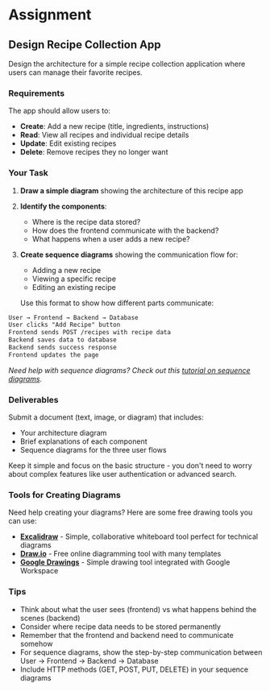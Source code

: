 # Assignment

## Design Recipe Collection App

Design the architecture for a simple recipe collection application where users can manage their favorite recipes.

### Requirements

The app should allow users to:

- **Create**: Add a new recipe (title, ingredients, instructions)
- **Read**: View all recipes and individual recipe details
- **Update**: Edit existing recipes
- **Delete**: Remove recipes they no longer want

### Your Task

1. **Draw a simple diagram** showing the architecture of this recipe app
2. **Identify the components**:
   - Where is the recipe data stored?
   - How does the frontend communicate with the backend?
   - What happens when a user adds a new recipe?

3. **Create sequence diagrams** showing the communication flow for:
   - Adding a new recipe
   - Viewing a specific recipe
   - Editing an existing recipe

   Use this format to show how different parts communicate:

```markdown
User → Frontend → Backend → Database
User clicks "Add Recipe" button
Frontend sends POST /recipes with recipe data
Backend saves data to database
Backend sends success response
Frontend updates the page
```

_Need help with sequence diagrams? Check out this [tutorial on sequence diagrams](https://creately.com/guides/sequence-diagram-tutorial/)._

### Deliverables

Submit a document (text, image, or diagram) that includes:

- Your architecture diagram
- Brief explanations of each component
- Sequence diagrams for the three user flows

Keep it simple and focus on the basic structure - you don't need to worry about complex features like user authentication or advanced search.

### Tools for Creating Diagrams

Need help creating your diagrams? Here are some free drawing tools you can use:

- **[Excalidraw](https://excalidraw.com/)** - Simple, collaborative whiteboard tool perfect for technical diagrams
- **[Draw.io](https://app.diagrams.net/)** - Free online diagramming tool with many templates
- **[Google Drawings](https://docs.google.com/drawings/)** - Simple drawing tool integrated with Google Workspace

### Tips

- Think about what the user sees (frontend) vs what happens behind the scenes (backend)
- Consider where recipe data needs to be stored permanently
- Remember that the frontend and backend need to communicate somehow
- For sequence diagrams, show the step-by-step communication between User → Frontend → Backend → Database
- Include HTTP methods (GET, POST, PUT, DELETE) in your sequence diagrams
